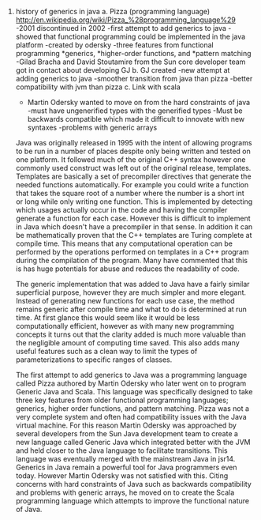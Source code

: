 1. history of generics in java
  a.  Pizza (programming language) http://en.wikipedia.org/wiki/Pizza_%28programming_language%29
    -2001 discontinued in 2002
    -first attempt to add generics to java
    -showed that functional programming could be implemented in the java platform
    -created by odersky
    -three features from functional programming 
      *generics, 
      *higher-order functions, and 
      *pattern matching
    -Gilad Bracha and David Stoutamire from the Sun core developer team got in contact about developing GJ
  b.  GJ created 
    -new attempt at adding generics to java
    -smoother transition from java than pizza
    -better compatibility with jvm than pizza
  c.  Link with scala
    - Martin Odersky wanted to move on from the hard constraints of java
      -must have ungenerified types with the generified types
      -Must be backwards compatible which made it difficult to innovate with new syntaxes
      -problems with generic arrays

	Java was originally released in 1995 with the intent of allowing programs to be run in a number of places despite only being written and tested on one platform.  It followed much of the original C++ syntax however one commonly used construct was left out of the original release, templates.  Templates are basically a set of precompiler directives that generate the needed functions automatically. For example you could write a function that takes the square root of a number where the number is a short int or long while only writing one function.  This is implemented by detecting which usages actually occur in the code and having the compiler generate a function for each case.  However this is difficult to implement in Java which doesn't have a precompiler in that sense.  In addition it can be mathematically proven that the C++ templates are Turing complete at compile time. This means that any computational operation can be performed by the operations performed on templates in a C++ program during the compilation of the program.  Many have commented that this is has huge potentials for abuse and reduces the readability of code.
	
	
	The generic implementation that was added to Java have a fairly similar superficial purpose, however they are much simpler and more elegant.  Instead of generating new functions for each use case, the method remains generic after compile time and what to do is determined at run time.  At first glance this would seem like it would be less computationally efficient, however as with many new programming concepts it turns out that the clarity added is much more valuable than the negligible amount of computing time saved.  This also adds many useful features such as a clean way to limit the types of parameterizations to specific ranges of classes.
	
	
	The first attempt to add generics to Java was a programming language called Pizza authored by Martin Odersky who later went on to program Generic Java and Scala.  This language was specifically designed to take three key features from older functional programming languages; generics, higher order functions, and pattern matching.  Pizza was not a very complete system and often had compatibility issues with the Java virtual machine.  For this reason Martin Odersky was approached by several developers from the Sun Java development team to create a new language called Generic Java which integrated better with the JVM and held closer to the Java language to facilitate transitions.  This language was eventually merged with the mainstream Java in jsr14.  Generics in Java remain a powerful tool for Java programmers even today.  However Martin Odersky was not satisfied with this. Citing concerns with hard constraints of Java such as backwards compatibility and problems with generic arrays, he moved on to create the Scala programming language which attempts to improve the functional nature of Java.
